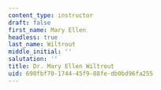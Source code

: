 ```yaml
---
content_type: instructor
draft: false
first_name: Mary Ellen
headless: true
last_name: Wiltrout
middle_initial: ''
salutation: ''
title: Dr. Mary Ellen Wiltrout
uid: 698fbf70-1744-45f9-88fe-db0bd96fa255
---
```

